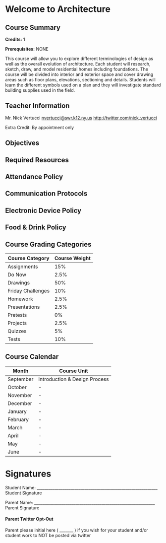 # Welcome to Architecture

## Course Summary

**Credits: 1**

**Prerequisites:** NONE

This course will allow you to explore different terminologies of design as well as the
overall evolution of architecture. Each student will research, sketch, draw, and model residential
homes including foundations. The course will be divided into interior and exterior space and
cover drawing areas such as floor plans, elevations, sectioning and details. Students will learn the
different symbols used on a plan and they will investigate standard building supplies used in the
field.

## Teacher Information

Mr. Nick Vertucci
nvertucci@swr.k12.ny.us
http://twitter.com/nick_vertucci

Extra Credit: By appointment only

## Objectives

## Required Resources

## Attendance Policy

## Communication Protocols

## Electronic Device Policy

## Food & Drink Policy

## Course Grading Categories

| Course Category  | Course Weight |
| ------------- | ------------- |
| Assignments  | 15%   |
| Do Now  | 2.5%   |
| Drawings  | 50%   |
| Friday Challenges  | 10%   |
| Homework  | 2.5%   |
| Presentations  | 2.5%   |
| Pretests  | 0%   |
| Projects  | 2.5%   |
| Quizzes  | 5%   |
| Tests  | 10%   |

## Course Calendar

| Month  | Course Unit |
| ------------- | ------------- |
| September  | Introduction & Design Process   |
| October  | -   |
| November  | -   |
| December  | -   |
| January  | -   |
| February  | -   |
| March  | -   |
| April  | -   |
| May  | -   |
| June  | -   |

# Signatures

Student Name: _____________________________________________________________
Student Signature



Parent Name: _____________________________________________________________
Parent Signature

#### Parent Twitter Opt-Out
Parent please initial here ( _______ ) if you wish for your student and/or student work to NOT be posted via twitter
